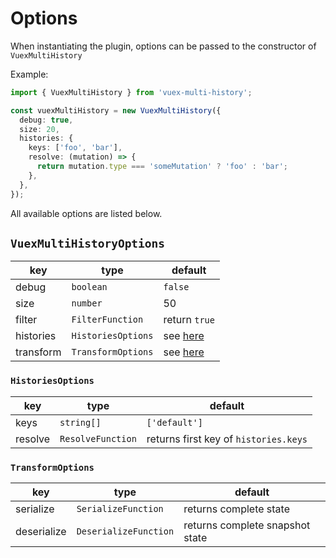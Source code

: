 # Options

When instantiating the plugin, options can be passed to the constructor of `VuexMultiHistory`

Example:

```typescript
import { VuexMultiHistory } from 'vuex-multi-history';

const vuexMultiHistory = new VuexMultiHistory({
  debug: true,
  size: 20,
  histories: {
    keys: ['foo', 'bar'],
    resolve: (mutation) => {
      return mutation.type === 'someMutation' ? 'foo' : 'bar';
    },
  },
});
```

All available options are listed below.

## `VuexMultiHistoryOptions`

| key       | type               | default                                    |
| --------- | ------------------ | ------------------------------------------ |
| debug     | `boolean`          | `false`                                    |
| size      | `number`           | 50                                         |
| filter    | `FilterFunction`   | return `true`                              |
| histories | `HistoriesOptions` | see [here](/guide/usage/#historiesoptions) |
| transform | `TransformOptions` | see [here](/guide/usage/#transformoptions) |

### `HistoriesOptions`

| key     | type              | default                               |
| ------- | ----------------- | ------------------------------------- |
| keys    | `string[]`        | `['default']`                         |
| resolve | `ResolveFunction` | returns first key of `histories.keys` |

### `TransformOptions`

| key         | type                  | default                         |
| ----------- | --------------------- | ------------------------------- |
| serialize   | `SerializeFunction`   | returns complete state          |
| deserialize | `DeserializeFunction` | returns complete snapshot state |
